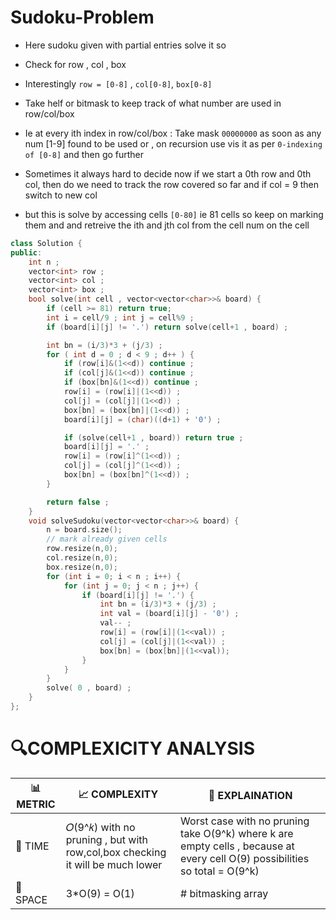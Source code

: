 # Sudoku-Problem

- Here sudoku given with partial entries solve it so
- Check for row , col , box
- Interestingly `row = [0-8]` , `col[0-8]`, `box[0-8]`
- Take helf or bitmask to keep track of what number are used in row/col/box
- Ie at every ith index in row/col/box : Take mask `00000000`  as soon as any num [1-9] found to be used or , on recursion use vis it as per `0-indexing of [0-8]` and then go further

- Sometimes it always hard to decide now if we start a 0th row and 0th col, then do we need to track the row covered so far and if col = 9 then switch to new col
- but this is solve by accessing cells `[0-80]` ie 81 cells so keep on marking them and and retreive the ith and jth col from the cell num on the cell


```cpp
class Solution {
public:
    int n ;
    vector<int> row ;
    vector<int> col ;
    vector<int> box ;
    bool solve(int cell , vector<vector<char>>& board) {
        if (cell >= 81) return true;
        int i = cell/9 ; int j = cell%9 ;
        if (board[i][j] != '.') return solve(cell+1 , board) ;

        int bn = (i/3)*3 + (j/3) ;
        for ( int d = 0 ; d < 9 ; d++ ) {
            if (row[i]&(1<<d)) continue ;
            if (col[j]&(1<<d)) continue ;
            if (box[bn]&(1<<d)) continue ;
            row[i] = (row[i]|(1<<d)) ;
            col[j] = (col[j]|(1<<d)) ;
            box[bn] = (box[bn]|(1<<d)) ;
            board[i][j] = (char)((d+1) + '0') ;

            if (solve(cell+1 , board)) return true ;
            board[i][j] = '.' ;
            row[i] = (row[i]^(1<<d)) ;
            col[j] = (col[j]^(1<<d)) ;
            box[bn] = (box[bn]^(1<<d)) ;
        }

        return false ;
    }
    void solveSudoku(vector<vector<char>>& board) {
        n = board.size();
        // mark already given cells 
        row.resize(n,0);
        col.resize(n,0);
        box.resize(n,0);
        for (int i = 0; i < n ; i++) {
            for (int j = 0; j < n ; j++) {
                if (board[i][j] != '.') {
                    int bn = (i/3)*3 + (j/3) ;
                    int val = (board[i][j] - '0') ;
                    val-- ;
                    row[i] = (row[i]|(1<<val)) ;
                    col[j] = (col[j]|(1<<val)) ;
                    box[bn] = (box[bn]|(1<<val));
                }
            }
        }
        solve( 0 , board) ;
    }
};
```


# 🔍COMPLEXICITY ANALYSIS

| 📊 METRIC | 📈 COMPLEXITY	  |  🧩 EXPLAINATION |
|-----------|-------------|------------|
| 🧭 TIME  |  𝑂(9^𝑘) with no pruning , but with row,col,box checking it will be much lower    |  Worst case with no pruning take O(9^k) where k are empty cells , because at every cell O(9) possibilities so total = O(9^k)         |
| 🧠 SPACE |   3*O(9) = O(1)          |    # bitmasking array         |

